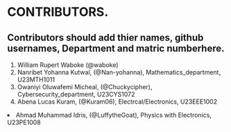 # CONTRIBUTORS.
## Contributors should add thier names, github usernames, Department and matric numberhere.
<ol>
<li>William Rupert Waboke (@waboke)
<li>Nanribet Yohanna Kutwal, (@Nan-yohanna), Mathematics_department, U23MTH1011</li>
<li>Owaniyi Oluwafemi Micheal, (@Chuckycipher), Cybersecurity_department, U23CYS1072</li>
<li>Abena Lucas Kuram, (@Kuram06), Electrcal/Electronics, U23EEE1002</li>
</ol>
<li>Ahmad Muhammad Idris, (@LuffytheGoat), Physics with Electronics, U23PE1008</li>
